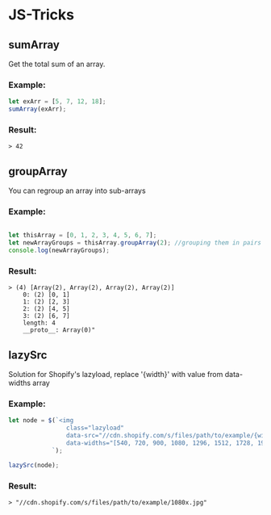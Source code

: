 # JS-Tricks

## sumArray

Get the total sum of an array.

### Example:
``` js
let exArr = [5, 7, 12, 18];
sumArray(exArr);
```

### Result:
```
> 42
```

## groupArray

You can regroup an array into sub-arrays

### Example:
```js

let thisArray = [0, 1, 2, 3, 4, 5, 6, 7];
let newArrayGroups = thisArray.groupArray(2); //grouping them in pairs
console.log(newArrayGroups);

```
### Result:
```
> (4) [Array(2), Array(2), Array(2), Array(2)]
    0: (2) [0, 1]
    1: (2) [2, 3]
    2: (2) [4, 5]
    3: (2) [6, 7]
    length: 4
    __proto__: Array(0)"

```

## lazySrc

Solution for Shopify's lazyload, replace '{width}' with value from data-widths array

### Example:
``` js
let node = $(`<img 
                class="lazyload" 
                data-src="//cdn.shopify.com/s/files/path/to/example/{width}x.jpg" 
                data-widths="[540, 720, 900, 1080, 1296, 1512, 1728, 1944, 2048, 4472]">
            `); 

lazySrc(node);

```
### Result:
```
> "//cdn.shopify.com/s/files/path/to/example/1080x.jpg"
```